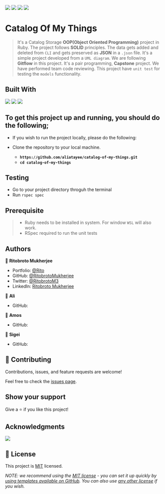 ![](https://img.shields.io/badge/Ritobroto-Mukherjee-yellow?labelColor=blue)&nbsp;![](https://img.shields.io/badge/Ali-Atayee-yellow?labelColor=black)&nbsp;![](https://img.shields.io/badge/Kinyera-Amos-red?labelColor=blue)&nbsp;![](https://img.shields.io/badge/Sigei-Kiprono-white?labelColor=blue)

# Catalog Of My Things

> It's a Catalog Storage **OOP(Object Oriented Programming)** project in Ruby. The project follows **SOLID** principles. The data gets added and deleted from `CLI` and gets preserved as **JSON** in a `.json` file. It's a simple project developed from a `UML diagram`. We are following **Gitflow** in this project. It's a pair programming, **Capstone** project. We have performed team code reviewing. This project have `unit test` for testing the `models` functionality.

## Built With

![](https://img.shields.io/badge/Ruby-red)&nbsp;![](https://img.shields.io/badge/Github-black)&nbsp;![](https://img.shields.io/badge/RSpec-red)


## To get this project up and running, you should do the following;
- If you wish to run the project locally, please do the following:

- Clone the repository to your local machine.
    - **`https://github.com/aliatayee/catalog-of-my-things.git`**
    - **`cd catalog-of-my-things`**

## Testing
- Go to your project directory throguh the terminal
- Run `rspec spec`

## Prerequisite

> - Ruby needs to be installed in system. For window `WSL` will also work.
> - RSpec required to run the unit tests

## Authors

👤 **Ritobroto Mukherjee**

- Portfolio: [@Rito](https://ritobrotomukherjee.github.io/Work-Portfolio/)
- GitHub: [@RitobrotoMukherjee](https://github.com/RitobrotoMukherjee)
- Twitter: [@RitobrotoM3](https://twitter.com/RitobrotoM3)
- LinkedIn: [Ritobroto Mukherjee](https://www.linkedin.com/in/ritobroto-mukherjee-519148ba/)

👤 **Ali**
- GitHub: []()

👤 **Amos**
- GitHub: []()

👤 **Sigei**
- GitHub: []()


## 🤝 Contributing

Contributions, issues, and feature requests are welcome!

Feel free to check the [issues page](../../issues/).

## Show your support

Give a ⭐️ if you like this project!

## Acknowledgments

![](https://img.shields.io/badge/Microverse-blueviolet)

## 📝 License

This project is [MIT](./LICENSE) licensed.

_NOTE: we recommend using the [MIT license](https://choosealicense.com/licenses/mit/) - you can set it up quickly by [using templates available on GitHub](https://docs.github.com/en/communities/setting-up-your-project-for-healthy-contributions/adding-a-license-to-a-repository). You can also use [any other license](https://choosealicense.com/licenses/) if you wish._
